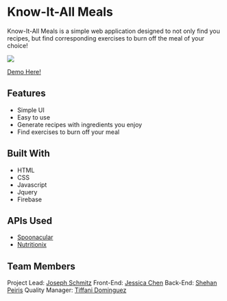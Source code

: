 Know-It-All Meals
==============
Know-It-All Meals is a simple web application designed to not only find you recipes, but find corresponding exercises to burn off the meal of your choice!

![](assets/images/app.gif)

[Demo Here!](https://jpschmtz.github.io/EssentialFoodGroup/)

Features
-----------
* Simple UI
* Easy to use
* Generate recipes with ingredients you enjoy
* Find exercises to burn off your meal

Built With
------------
* HTML
* CSS
* Javascript
* Jquery
* Firebase

APIs Used
---------
* [Spoonacular](https://spoonacular.com/food-api)
* [Nutritionix](https://www.nutritionix.com/business/api)

Team Members
------------------
Project Lead: [Joseph Schmitz](https://github.com/jpschmtz)
Front-End: [Jessica Chen](https://github.com/jchen211)
Back-End: [Shehan Peiris](https://github.com/shehanpeiris)
Quality Manager: [Tiffani Dominguez](https://github.com/TiffaniD3)

